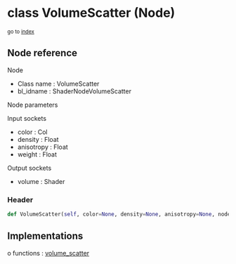 # class VolumeScatter (Node)

<sub>go to [index](/docs/index.md)</sub>

## Node reference

Node
 - Class name : VolumeScatter
 - bl_idname : ShaderNodeVolumeScatter

Node parameters

Input sockets
 - color : Col
 - density : Float
 - anisotropy : Float
 - weight : Float

Output sockets
 - volume : Shader

### Header

``` python
def VolumeScatter(self, color=None, density=None, anisotropy=None, node_label=None, node_color=None):
```

## Implementations

o functions : [volume_scatter](/docs/Shader_classes/GLOBAL.md#volume_scatter)

